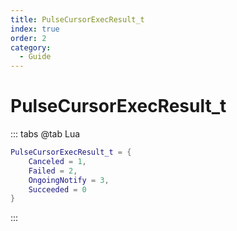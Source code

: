 ```yaml
---
title: PulseCursorExecResult_t
index: true
order: 2
category:
  - Guide
---
```


# PulseCursorExecResult_t
::: tabs
@tab Lua
```lua
PulseCursorExecResult_t = {
    Canceled = 1,
    Failed = 2,
    OngoingNotify = 3,
    Succeeded = 0
}
```
:::